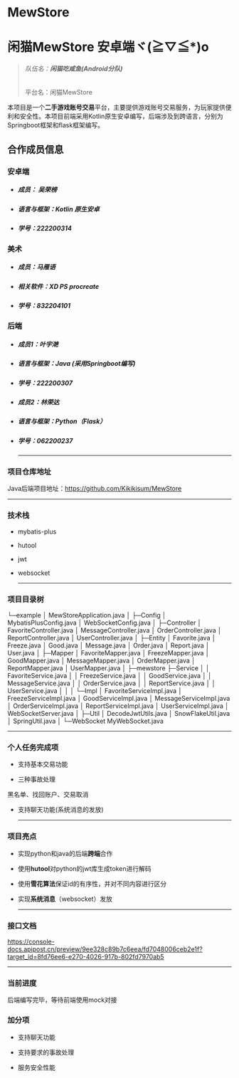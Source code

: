 # MewStore
# 闲猫MewStore 安卓端ヾ(≧▽≦*)o

> ###### 队伍名：**闲猫吃咸鱼(Android分队)**
>
> 平台名：闲猫MewStore

 本项目是一个**二手游戏账号交易**平台，主要提供游戏账号交易服务，为玩家提供便利和安全性。本项目前端采用Kotlin原生安卓编写，后端涉及到跨语言，分别为Springboot框架和flask框架编写。

## 合作成员信息

### 安卓端

- ##### 成员： 吴荣榜

- ##### 语言与框架：Kotlin 原生安卓

- ##### 学号：222200314

### 美术

- ##### 成员：马雁语

- ##### 相关软件：XD PS procreate

- ##### 学号：832204101

### 后端

- ##### 成员1：叶宇滟

- ##### 语言与框架：Java (采用Springboot编写)

- ##### 学号：222200307

- ##### 成员2：林荣达

- ##### 语言与框架：Python（Flask）

- ##### 学号：062200237

  ------

  

### 项目仓库地址

Java后端项目地址：https://github.com/Kikikisum/MewStore

------



### 技术栈

- mybatis-plus

- hutool 

- jwt

- websocket

  ------

  

### 项目目录树

└─example
    │  MewStoreApplication.java
    │
    ├─Config
    │      MybatisPlusConfig.java
    │      WebSocketConfig.java
    │
    ├─Controller
    │      FavoriteController.java
    │      MessageController.java
    │      OrderController.java
    │      ReportController.java
    │      UserController.java
    │
    ├─Entity
    │      Favorite.java
    │      Freeze.java
    │      Good.java
    │      Message.java
    │      Order.java
    │      Report.java
    │      User.java
    │
    ├─Mapper
    │      FavoriteMapper.java
    │      FreezeMapper.java
    │      GoodMapper.java
    │      MessageMapper.java
    │      OrderMapper.java
    │      ReportMapper.java
    │      UserMapper.java
    │
    ├─mewstore
    ├─Service
    │  │  FavoriteService.java
    │  │  FreezeService.java
    │  │  GoodService.java
    │  │  MessageService.java
    │  │  OrderService.java
    │  │  ReportService.java
    │  │  UserService.java
    │  │
    │  └─Impl
    │          FavoriteServiceImpl.java
    │          FreezeServiceImpl.java
    │          GoodServiceImpl.java
    │          MessageServiceImpl.java
    │          OrderServiceImpl.java
    │          ReportServiceImpl.java
    │          UserServiceImpl.java
    │          WebSocketServer.java
    │
    ├─Util
    │      DecodeJwtUtils.java
    │      SnowFlakeUtil.java
    │      SpringUtil.java
    │
    └─WebSocket
            MyWebSocket.java

------



### 个人任务完成项

- 支持基本交易功能

- 三种事故处理

黑名单、找回账户、交易取消

- 支持聊天功能(系统消息的发放)

  ------

  

### 项目亮点

- 实现python和java的后端**跨端**合作

- 使用**hutool**对python的jwt库生成token进行解码

- 使用**雪花算法**保证id的有序性，并对不同内容进行区分

- 实现**系统消息**（websocket）发放

  ------

  

### 接口文档

https://console-docs.apipost.cn/preview/9ee328c89b7c6eea/fd7048006ceb2e1f?target_id=8fd76ee6-e270-4026-917b-802fd7970ab5

------

### 当前进度

后端编写完毕，等待前端使用mock对接

### 加分项

- 支持聊天功能

- 支持要求的事故处理

- 服务安全性能
